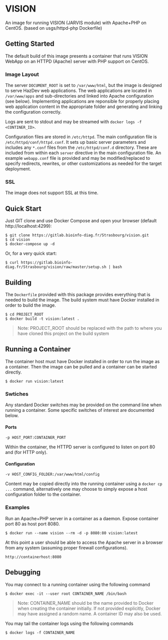 VISION
============

An image for running VISION (JARVIS module) with Apache+PHP on CentOS.
(based on usgs/httpd-php Dockerfile)

Getting Started
---------------

The default build of this image presents a container that runs VISION WebApp
on an HTTPD (Apache) server with PHP support on CentOS.

### Image Layout

The server `DOCUMENT_ROOT` is set to `/var/www/html`, but the image is designed
to serve HazDev web applications. The web applications are located in
`/var/www/apps` and sub-directories and linked into Apache configuration
(see below). Implementing applications are reponsible for properly
placing web application content in the appropriate folder and generating and
linking the configuration correctly.

Logs are sent to stdout and may be streamed with `docker logs -f <CONTINER_ID>`.

Configuration files are stored in `/etc/httpd`. The main configuration file is
`/etc/httpd/conf/httpd.conf`. It sets up basic server parameters and includes
any `*.conf` files from the `/etc/httpd/conf.d` directory. These are included
from within each `server` directive in the main configuration file. An example
`webapp.conf` file is provided and may be modified/replaced to specify
redirects, rewrites, or other customizations as needed for the target
deployment.

### SSL

The image does not support SSL at this time.


Quick Start
------------

Just GIT clone and use Docker Compose and open your browser (default http://localhost:4299):

```
$ git clone https://gitlab.bioinfo-diag.fr/Strasbourg/vision.git
$ cd vision
$ docker-compose up -d
```

Or, for a very quick start:

```
$ curl https://gitlab.bioinfo-diag.fr/Strasbourg/vision/raw/master/setup.sh | bash
```


Building
--------

The `Dockerfile` provided with this package provides everything that is
needed to build the image. The build system must have Docker installed in
order to build the image.

```
$ cd PROJECT_ROOT
$ docker build -t vision:latest .
```
> Note: PROJECT_ROOT should be replaced with the path to where you have
>       cloned this project on the build system


Running a Container
-------------------

The container host must have Docker installed in order to run the image as a
container. Then the image can be pulled and a container can be started directly.

```
$ docker run vision:latest
```

### Swtiches

Any standard Docker switches may be provided on the command line when running
a container. Some specific switches of interest are documented below.

#### Ports
```
-p HOST_PORT:CONTAINER_PORT
```
Within the container, the HTTPD server is configured to listen on port 80
and (for HTTP only).

#### Configuration
```
-v HOST_CONFIG_FOLDER:/var/www/html/config
```
Content may be copied directly into the running container using a
`docker cp ...` command, alternatively one may choose to simply expose a host
configuration folder to the container.

### Examples

Run an Apache+PHP server in a container as a daemon.
Expose container port 80 as host port 8080.

```
$ docker run --name vision --rm -d -p 8080:80 vision:latest
```

At this point a user should be able to access the Apache server in a browser
from any system (assuming proper firewall configurations).
```
http://containerhost:8080
```


Debugging
---------

You may connect to a running container using the following command
```
$ docker exec -it --user root CONTAINER_NAME /bin/bash
```
> Note: CONTAINER_NAME should be the name provided to Docker when creating the
>       container initially. If not provided explicitly, Docker may have
>       assigned a random name. A container ID may also be used.

You may tail the container logs using the following commands
```
$ docker logs -f CONTAINER_NAME
```
